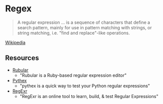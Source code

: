 # Regex

> A regular expression ... is a sequence of characters that define a search
> pattern, mainly for use in pattern matching with strings, or string matching,
> i.e. "find and replace"-like operations.

[Wikipedia](https://en.wikipedia.org/wiki/Regular_expression)

## Resources

- [Rubular](http://rubular.com/)
  + "Rubular is a Ruby-based regular expression editor"
- [Pythex](http://pythex.org/)
  + "pythex is a quick way to test your Python regular expressions"
- [RegExr](http://regexr.com/)
  + "RegExr is an online tool to learn, build, & test Regular Expressions"
